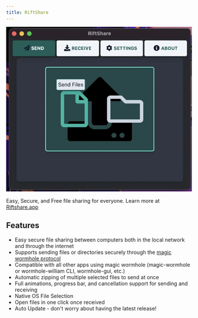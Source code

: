 ```yaml
---
title: RiftShare
---
```


![RiftShare](../../../../assets/showcase-images/riftshare-main.webp)

Easy, Secure, and Free file sharing for everyone. Learn more at
[Riftshare.app](https://riftshare.app)

## Features

- Easy secure file sharing between computers both in the local network and
  through the internet
- Supports sending files or directories securely through the
  [magic wormhole protocol](https://magic-wormhole.readthedocs.io/en/latest/)
- Compatible with all other apps using magic wormhole (magic-wormhole or
  wormhole-william CLI, wormhole-gui, etc.)
- Automatic zipping of multiple selected files to send at once
- Full animations, progress bar, and cancellation support for sending and
  receiving
- Native OS File Selection
- Open files in one click once received
- Auto Update - don't worry about having the latest release!
